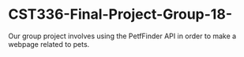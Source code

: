 # CST336-Final-Project-Group-18-

Our group project involves using the PetfFinder API in order to make a webpage related to pets. 

